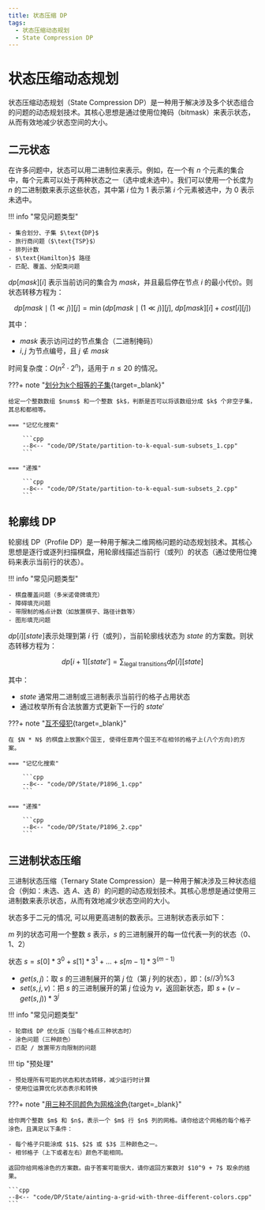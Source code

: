 ```yaml
---
title: 状态压缩 DP
tags:
  - 状态压缩动态规划
  - State Compression DP
---
```


# 状态压缩动态规划

状态压缩动态规划（$\text{State Compression DP}$）是一种用于解决涉及多个状态组合的问题的动态规划技术。其核心思想是通过使用位掩码（$\text{bitmask}$）来表示状态，从而有效地减少状态空间的大小。

## 二元状态

在许多问题中，状态可以用二进制位来表示。例如，在一个有 $n$ 个元素的集合中，每个元素可以处于两种状态之一（选中或未选中）。我们可以使用一个长度为 $n$ 的二进制数来表示这些状态，其中第 $i$ 位为 $1$ 表示第 $i$ 个元素被选中，为 $0$ 表示未选中。

!!! info "常见问题类型"

    - 集合划分、子集 $\text{DP}$
    - 旅行商问题（$\text{TSP}$）
    - 排列计数 
    - $\text{Hamilton}$ 路径
    - 匹配、覆盖、分配类问题

$dp[mask][i]$ 表示当前访问的集合为 $mask$，并且最后停在节点 $i$ 的最小代价。则状态转移方程为：

$$
dp[mask \mid (1 \ll j)][j]
= \min \big( dp[mask \mid (1 \ll j)][j],\ dp[mask][i] + cost[i][j] \big)
$$

其中：

- $mask$ 表示访问过的节点集合（二进制掩码）
- $i, j$ 为节点编号，且 $j \notin mask$

时间复杂度：$O(n^2 \cdot 2^n)$，适用于 $n \leq 20$ 的情况。

???+ note "[划分为k个相等的子集](https://leetcode.cn/problems/partition-to-k-equal-sum-subsets/description/){target=_blank}"

    给定一个整数数组 $nums$ 和一个整数 $k$，判断是否可以将该数组分成 $k$ 个非空子集，其总和都相等。

    === "记忆化搜索"

        ```cpp
        --8<-- "code/DP/State/partition-to-k-equal-sum-subsets_1.cpp"
        ```

    === "递推"

        ```cpp
        --8<-- "code/DP/State/partition-to-k-equal-sum-subsets_2.cpp"
        ```

## 轮廓线 DP

轮廓线 $\text{DP}$（$\text{Profile DP}$）是一种用于解决二维网格问题的动态规划技术。其核心思想是逐行或逐列扫描棋盘，用轮廓线描述当前行（或列）的状态（通过使用位掩码来表示当前行的状态）。

!!! info "常见问题类型"

    - 棋盘覆盖问题（多米诺骨牌填充）
    - 障碍填充问题
    - 带限制的格点计数（如放置棋子、路径计数等）
    - 图形填充问题

$dp[i][state]$表示处理到第 $i$ 行（或列），当前轮廓线状态为 $state$ 的方案数。则状态转移方程为：

$$
dp[i+1][state'] = \sum_{\text{legal transitions}} dp[i][state]
$$

其中：

- $state$ 通常用二进制或三进制表示当前行的格子占用状态  
- 通过枚举所有合法放置方式更新下一行的 $state'$  

???+ note "[互不侵犯](https://www.luogu.com.cn/problem/P1896){target=_blank}"

    在 $N * N$ 的棋盘上放置K个国王, 使得任意两个国王不在相邻的格子上(八个方向)的方案。

    === "记忆化搜索"

        ```cpp
        --8<-- "code/DP/State/P1896_1.cpp"
        ```

    === "递推"

        ```cpp
        --8<-- "code/DP/State/P1896_2.cpp"
        ```

## 三进制状态压缩

三进制状态压缩（$\text{Ternary State Compression}$）是一种用于解决涉及三种状态组合（例如：未选、选 $A$、选 $B$）的问题的动态规划技术。其核心思想是通过使用三进制数来表示状态，从而有效地减少状态空间的大小。


状态多于二元的情况, 可以用更高进制的数表示。三进制状态表示如下：

$m$ 列的状态可用一个整数 $s$ 表示，$s$ 的三进制展开的每一位代表一列的状态（$0、1、2$）

状态 $s = s[0] * 3^0 + s[1] * 3^1 + \dots + s[m-1] * 3^{(m-1)}$

- $get(s, j)$：取 $s$ 的三进制展开的第 $j$ 位（第 $j$ 列的状态），即：$(s // 3^j) \% 3$
- $set(s, j, v)$：把 $s$ 的三进制展开的第 $j$ 位设为 $v$，返回新状态，即 $s + (v - get(s, j)) * 3^j$

!!! info "常见问题类型"

    - 轮廓线 DP 优化版（当每个格点三种状态时）
    - 涂色问题（三种颜色）
    - 匹配 / 放置带方向限制的问题


!!! tip "预处理"

    - 预处理所有可能的状态和状态转移，减少运行时计算
    - 使用位运算优化状态表示和转换

???+ note "[用三种不同颜色为网格涂色](https://leetcode.cn/problems/painting-a-grid-with-three-different-colors/description/){target=_blank}"

    给你两个整数 $m$ 和 $n$，表示一个 $m$ 行 $n$ 列的网格。请你给这个网格的每个格子涂色，且满足以下条件：

    - 每个格子只能涂成 $1$、$2$ 或 $3$ 三种颜色之一。
    - 相邻格子（上下或者左右）颜色不能相同。

    返回你给网格涂色的方案数。由于答案可能很大，请你返回方案数对 $10^9 + 7$ 取余的结果。

    ```cpp
    --8<-- "code/DP/State/ainting-a-grid-with-three-different-colors.cpp"
    ```